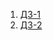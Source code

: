 1. [ДЗ-1](https://github.com/Vulpinary/Domashka/raw/main/HomeWork/дз1.xlsx)
2. [ДЗ-2](https://github.com/Vulpinary/Domashka/blob/main/HomeWork/ДЗ2.docx)
